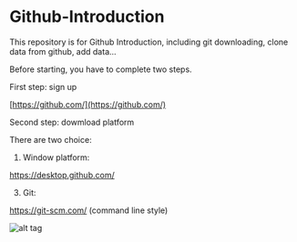 # Github-Introduction
This repository is for Github Introduction, including git downloading, clone data from github, add data...

Before starting, you have to complete two steps.

First step: sign up

[https://github.com/](https://github.com/)



Second step: dowmload platform

There are two choice:

1. Window platform: 

https://desktop.github.com/

3. Git: 

https://git-scm.com/ (command line style)


![alt tag](hhttps://raw.githubusercontent.com/ChiLunHuang/Github-Introduction/master/img/Addnew.JPG)





